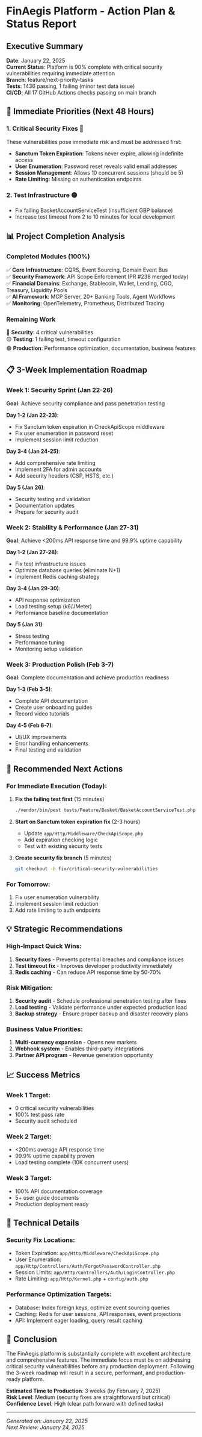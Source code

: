 # FinAegis Platform - Action Plan & Status Report

## Executive Summary

**Date**: January 22, 2025  
**Current Status**: Platform is 90% complete with critical security vulnerabilities requiring immediate attention  
**Branch**: feature/next-priority-tasks  
**Tests**: 1436 passing, 1 failing (minor test data issue)  
**CI/CD**: All 17 GitHub Actions checks passing on main branch  

## 🎯 Immediate Priorities (Next 48 Hours)

### 1. Critical Security Fixes 🔴
These vulnerabilities pose immediate risk and must be addressed first:

- **Sanctum Token Expiration**: Tokens never expire, allowing indefinite access
- **User Enumeration**: Password reset reveals valid email addresses  
- **Session Management**: Allows 10 concurrent sessions (should be 5)
- **Rate Limiting**: Missing on authentication endpoints

### 2. Test Infrastructure 🟡
- Fix failing BasketAccountServiceTest (insufficient GBP balance)
- Increase test timeout from 2 to 10 minutes for local development

## 📊 Project Completion Analysis

### Completed Modules (100%)
✅ **Core Infrastructure**: CQRS, Event Sourcing, Domain Event Bus  
✅ **Security Framework**: API Scope Enforcement (PR #238 merged today)  
✅ **Financial Domains**: Exchange, Stablecoin, Wallet, Lending, CGO, Treasury, Liquidity Pools  
✅ **AI Framework**: MCP Server, 20+ Banking Tools, Agent Workflows  
✅ **Monitoring**: OpenTelemetry, Prometheus, Distributed Tracing  

### Remaining Work
🔴 **Security**: 4 critical vulnerabilities  
🟡 **Testing**: 1 failing test, timeout configuration  
🟢 **Production**: Performance optimization, documentation, business features  

## 📋 3-Week Implementation Roadmap

### Week 1: Security Sprint (Jan 22-26)
**Goal**: Achieve security compliance and pass penetration testing

**Day 1-2 (Jan 22-23)**:
- Fix Sanctum token expiration in CheckApiScope middleware
- Fix user enumeration in password reset
- Implement session limit reduction

**Day 3-4 (Jan 24-25)**:
- Add comprehensive rate limiting
- Implement 2FA for admin accounts
- Add security headers (CSP, HSTS, etc.)

**Day 5 (Jan 26)**:
- Security testing and validation
- Documentation updates
- Prepare for security audit

### Week 2: Stability & Performance (Jan 27-31)
**Goal**: Achieve <200ms API response time and 99.9% uptime capability

**Day 1-2 (Jan 27-28)**:
- Fix test infrastructure issues
- Optimize database queries (eliminate N+1)
- Implement Redis caching strategy

**Day 3-4 (Jan 29-30)**:
- API response optimization
- Load testing setup (k6/JMeter)
- Performance baseline documentation

**Day 5 (Jan 31)**:
- Stress testing
- Performance tuning
- Monitoring setup validation

### Week 3: Production Polish (Feb 3-7)
**Goal**: Complete documentation and achieve production readiness

**Day 1-3 (Feb 3-5)**:
- Complete API documentation
- Create user onboarding guides
- Record video tutorials

**Day 4-5 (Feb 6-7)**:
- UI/UX improvements
- Error handling enhancements
- Final testing and validation

## 🚀 Recommended Next Actions

### For Immediate Execution (Today):

1. **Fix the failing test first** (15 minutes)
   ```bash
   ./vendor/bin/pest tests/Feature/Basket/BasketAccountServiceTest.php
   ```

2. **Start on Sanctum token expiration fix** (2-3 hours)
   - Update `app/Http/Middleware/CheckApiScope.php`
   - Add expiration checking logic
   - Test with existing security tests

3. **Create security fix branch** (5 minutes)
   ```bash
   git checkout -b fix/critical-security-vulnerabilities
   ```

### For Tomorrow:

1. Fix user enumeration vulnerability
2. Implement session limit reduction
3. Add rate limiting to auth endpoints

## 💡 Strategic Recommendations

### High-Impact Quick Wins:
1. **Security fixes** - Prevents potential breaches and compliance issues
2. **Test timeout fix** - Improves developer productivity immediately
3. **Redis caching** - Can reduce API response time by 50-70%

### Risk Mitigation:
1. **Security audit** - Schedule professional penetration testing after fixes
2. **Load testing** - Validate performance under expected production load
3. **Backup strategy** - Ensure proper backup and disaster recovery plans

### Business Value Priorities:
1. **Multi-currency expansion** - Opens new markets
2. **Webhook system** - Enables third-party integrations
3. **Partner API program** - Revenue generation opportunity

## 📈 Success Metrics

### Week 1 Target:
- 0 critical security vulnerabilities
- 100% test pass rate
- Security audit scheduled

### Week 2 Target:
- <200ms average API response time
- 99.9% uptime capability proven
- Load testing complete (10K concurrent users)

### Week 3 Target:
- 100% API documentation coverage
- 5+ user guide documents
- Production deployment ready

## 🔧 Technical Details

### Security Fix Locations:
- Token Expiration: `app/Http/Middleware/CheckApiScope.php`
- User Enumeration: `app/Http/Controllers/Auth/ForgotPasswordController.php`
- Session Limits: `app/Http/Controllers/Auth/LoginController.php`
- Rate Limiting: `app/Http/Kernel.php` + `config/auth.php`

### Performance Optimization Targets:
- Database: Index foreign keys, optimize event sourcing queries
- Caching: Redis for user sessions, API responses, event projections
- API: Implement eager loading, query result caching

## 📝 Conclusion

The FinAegis platform is substantially complete with excellent architecture and comprehensive features. The immediate focus must be on addressing critical security vulnerabilities before any production deployment. Following the 3-week roadmap will result in a secure, performant, and production-ready platform.

**Estimated Time to Production**: 3 weeks (by February 7, 2025)  
**Risk Level**: Medium (security fixes are straightforward but critical)  
**Confidence Level**: High (clear path forward with defined tasks)

---

*Generated on: January 22, 2025*  
*Next Review: January 24, 2025*

